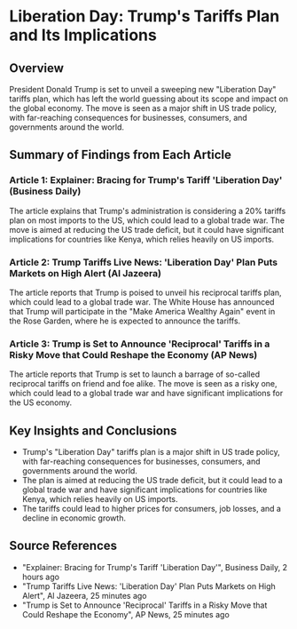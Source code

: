 # Liberation Day: Trump's Tariffs Plan and Its Implications

## Overview

President Donald Trump is set to unveil a sweeping new "Liberation Day" tariffs plan, which has left the world guessing about its scope and impact on the global economy. The move is seen as a major shift in US trade policy, with far-reaching consequences for businesses, consumers, and governments around the world.

## Summary of Findings from Each Article

### Article 1: Explainer: Bracing for Trump's Tariff 'Liberation Day' (Business Daily)

The article explains that Trump's administration is considering a 20% tariffs plan on most imports to the US, which could lead to a global trade war. The move is aimed at reducing the US trade deficit, but it could have significant implications for countries like Kenya, which relies heavily on US imports.

### Article 2: Trump Tariffs Live News: 'Liberation Day' Plan Puts Markets on High Alert (Al Jazeera)

The article reports that Trump is poised to unveil his reciprocal tariffs plan, which could lead to a global trade war. The White House has announced that Trump will participate in the "Make America Wealthy Again" event in the Rose Garden, where he is expected to announce the tariffs.

### Article 3: Trump is Set to Announce 'Reciprocal' Tariffs in a Risky Move that Could Reshape the Economy (AP News)

The article reports that Trump is set to launch a barrage of so-called reciprocal tariffs on friend and foe alike. The move is seen as a risky one, which could lead to a global trade war and have significant implications for the US economy.

## Key Insights and Conclusions

* Trump's "Liberation Day" tariffs plan is a major shift in US trade policy, with far-reaching consequences for businesses, consumers, and governments around the world.
* The plan is aimed at reducing the US trade deficit, but it could lead to a global trade war and have significant implications for countries like Kenya, which relies heavily on US imports.
* The tariffs could lead to higher prices for consumers, job losses, and a decline in economic growth.

## Source References

* "Explainer: Bracing for Trump's Tariff 'Liberation Day'", Business Daily, 2 hours ago
* "Trump Tariffs Live News: 'Liberation Day' Plan Puts Markets on High Alert", Al Jazeera, 25 minutes ago
* "Trump is Set to Announce 'Reciprocal' Tariffs in a Risky Move that Could Reshape the Economy", AP News, 25 minutes ago
